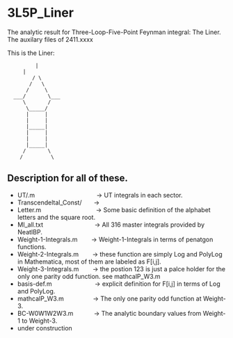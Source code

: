 # 3L5P_Liner
The analytic result for Three-Loop-Five-Point Feynman integral: The Liner.  The auxilary files of 2411.xxxx

This is the Liner:

	         |	
	 	 |
	        / \
	       /   \ 
	      /	    \
	  ___/       \___
	     \       /
	      \_____/
	      |     |
	      |     |
	      |_____|
	      |     |
	      |     |
	      |_____|
	     /	     \
	    /         \


## Description for all of these.  
*   UT/<sectorid>.m 	&nbsp;&nbsp;&nbsp;&nbsp;&nbsp;&nbsp;&nbsp;&nbsp;&nbsp;&nbsp;&nbsp;&nbsp;&nbsp;&nbsp;&nbsp;&nbsp;&nbsp;&nbsp;&nbsp;&nbsp;&nbsp;&nbsp;&nbsp;&nbsp;&nbsp;&nbsp;&nbsp;&nbsp;&nbsp;&nbsp;&nbsp;&nbsp;&nbsp;&nbsp;	&rarr; UT integrals in each sector.
*   Transcendeltal_Const/ &nbsp;&nbsp;&nbsp;&nbsp;&nbsp;  &rarr; 
*   Letter.m		&nbsp;&nbsp;&nbsp;&nbsp;&nbsp;&nbsp;&nbsp;&nbsp;&nbsp;&nbsp;&nbsp;&nbsp;&nbsp;&nbsp;&nbsp;&nbsp;&nbsp;&nbsp;&nbsp;&nbsp;&nbsp;&nbsp;&nbsp;&nbsp;&nbsp;&nbsp;&nbsp;&nbsp;&nbsp;&nbsp;	&rarr; Some basic definition of the alphabet letters and the square root. 
*   MI_all.txt		&nbsp;&nbsp;&nbsp;&nbsp;&nbsp;&nbsp;&nbsp;&nbsp;&nbsp;&nbsp;&nbsp;&nbsp;&nbsp;&nbsp;&nbsp;&nbsp;&nbsp;&nbsp;&nbsp;&nbsp;&nbsp;&nbsp;&nbsp;&nbsp;&nbsp;&nbsp;&nbsp;&nbsp;	&rarr; All 316 master integrals provided by NeatIBP. 
*   Weight-1-Integrals.m &nbsp;&nbsp;&nbsp;&nbsp;&nbsp;&nbsp;	&rarr; Weight-1-Integrals in terms of penatgon functions.
*   Weight-2-Integrals.m &nbsp;&nbsp;&nbsp;&nbsp;&nbsp;&nbsp;	&rarr; these function are simply Log and PolyLog in Mathematica, most of them are labeled as F[i,j].
*   Weight-3-Integrals.m &nbsp;&nbsp;&nbsp;&nbsp;&nbsp;&nbsp;	&rarr; the postion 123 is just a palce holder for the only one parity odd function. see mathcalP_W3.m
*   basis-def.m	&nbsp;&nbsp;&nbsp;&nbsp;&nbsp;&nbsp;&nbsp;&nbsp;&nbsp;&nbsp;&nbsp;&nbsp;&nbsp;&nbsp;&nbsp;&nbsp;&nbsp;&nbsp;&nbsp;&nbsp;&nbsp;&nbsp;&nbsp;		&rarr; explicit definition for F[i,j] in terms of Log and PolyLog.
*   mathcalP_W3.m &nbsp;&nbsp;&nbsp;&nbsp;&nbsp;&nbsp;&nbsp;&nbsp;&nbsp;&nbsp;&nbsp;&nbsp;&nbsp;&nbsp;&nbsp;		&rarr; The only one parity odd function at Weight-3. 
*   BC-W0W1W2W3.m &nbsp;&nbsp;&nbsp;&nbsp;&nbsp;&nbsp;&nbsp;&nbsp;&nbsp;&nbsp;		&rarr; The analytic boundary values from Weight-1 to Weight-3.
*   under construction &nbsp;&nbsp;&nbsp;&nbsp;&nbsp;&nbsp;



